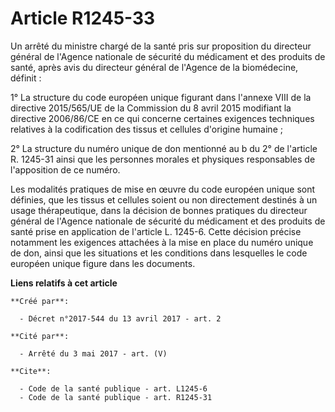 # Article R1245-33

Un arrêté du ministre chargé de la santé pris sur proposition du directeur général de l'Agence nationale de sécurité du
médicament et des produits de santé, après avis du directeur général de l'Agence de la biomédecine, définit :

1° La structure du code européen unique figurant dans l'annexe VIII de la directive 2015/565/UE de la Commission du 8 avril
2015 modifiant la directive 2006/86/CE en ce qui concerne certaines exigences techniques relatives à la codification des
tissus et cellules d'origine humaine ;

2° La structure du numéro unique de don mentionné au b du 2° de l'article R. 1245-31 ainsi que les personnes morales et
physiques responsables de l'apposition de ce numéro.

Les modalités pratiques de mise en œuvre du code européen unique sont définies, que les tissus et cellules soient ou non
directement destinés à un usage thérapeutique, dans la décision de bonnes pratiques du directeur général de l'Agence
nationale de sécurité du médicament et des produits de santé prise en application de l'article L. 1245-6. Cette décision
précise notamment les exigences attachées à la mise en place du numéro unique de don, ainsi que les situations et les
conditions dans lesquelles le code européen unique figure dans les documents.

**Liens relatifs à cet article**

	**Créé par**:

	  - Décret n°2017-544 du 13 avril 2017 - art. 2

	**Cité par**:

	  - Arrêté du 3 mai 2017 - art. (V)

	**Cite**:

	  - Code de la santé publique - art. L1245-6
	  - Code de la santé publique - art. R1245-31
